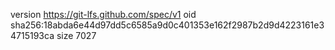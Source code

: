 version https://git-lfs.github.com/spec/v1
oid sha256:18abda6e44d97dd5c6585a9d0c401353e162f2987b2d9d4223161e34715193ca
size 7027
